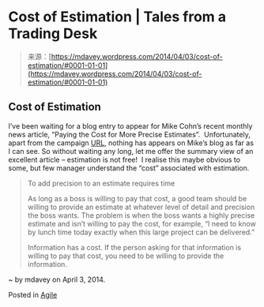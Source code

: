 <!--yml
category: 未分类
date: 2024-05-18 05:51:39
-->

# Cost of Estimation | Tales from a Trading Desk

> 来源：[https://mdavey.wordpress.com/2014/04/03/cost-of-estimation/#0001-01-01](https://mdavey.wordpress.com/2014/04/03/cost-of-estimation/#0001-01-01)

## Cost of Estimation

I’ve been waiting for a blog entry to appear for Mike Cohn’s recent monthly news article, “Paying the Cost for More Precise Estimates”.  Unfortunately, apart from the campaign [URL](http://us4.campaign-archive1.com/?u=69aab24b249d49f4eade10a9c&id=f9db3e601a), nothing has appears on Mike’s blog as far as I can see. So without waiting any long, let me offer the summary view of an excellent article – estimation is not free!  I realise this maybe obvious to some, but few manager understand the “cost” associated with estimation.

> To add precision to an estimate requires time
> 
> As long as a boss is willing to pay that cost, a good team should be willing to provide an estimate at whatever level of detail and precision the boss wants. The problem is when the boss wants a highly precise estimate and isn’t willing to pay the cost, for example, “I need to know by lunch time today exactly when this large project can be delivered.”
> 
> Information has a cost. If the person asking for that information is willing to pay that cost, you need to be willing to provide the information.

~ by mdavey on April 3, 2014.

Posted in [Agile](https://mdavey.wordpress.com/category/agile/)